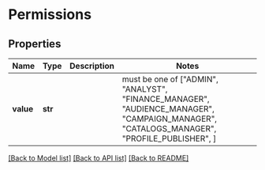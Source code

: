 # Permissions


## Properties
Name | Type | Description | Notes
------------ | ------------- | ------------- | -------------
**value** | **str** |  |  must be one of ["ADMIN", "ANALYST", "FINANCE_MANAGER", "AUDIENCE_MANAGER", "CAMPAIGN_MANAGER", "CATALOGS_MANAGER", "PROFILE_PUBLISHER", ]

[[Back to Model list]](../README.md#documentation-for-models) [[Back to API list]](../README.md#documentation-for-api-endpoints) [[Back to README]](../README.md)


